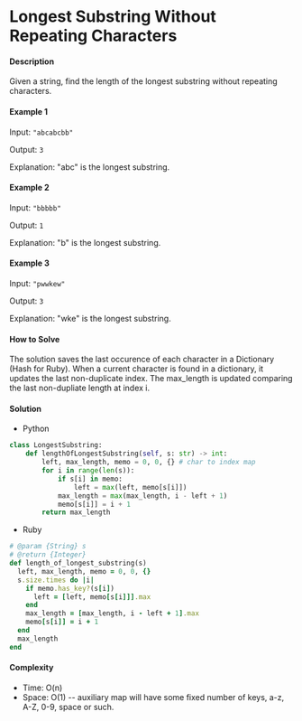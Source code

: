 # Longest Substring Without Repeating Characters

#### Description

Given a string, find the length of the longest substring without repeating characters.

#### Example 1
Input: `"abcabcbb"`

Output: `3`

Explanation: "abc" is the longest substring.

#### Example 2
Input: `"bbbbb"`

Output: `1`

Explanation: "b" is the longest substring.

#### Example 3
Input: `"pwwkew"`

Output: `3`

Explanation: "wke" is the longest substring.

#### How to Solve

The solution saves the last occurence of each character in a Dictionary (Hash for Ruby). When a current character is found in a dictionary, it updates the last non-duplicate index. The max_length is updated comparing the last non-dupliate length at index i.

#### Solution
- Python

```python
class LongestSubstring:
    def lengthOfLongestSubstring(self, s: str) -> int:
        left, max_length, memo = 0, 0, {} # char to index map
        for i in range(len(s)):
            if s[i] in memo:
                left = max(left, memo[s[i]])    
            max_length = max(max_length, i - left + 1)
            memo[s[i]] = i + 1
        return max_length
```

- Ruby

```ruby
# @param {String} s
# @return {Integer}
def length_of_longest_substring(s)
  left, max_length, memo = 0, 0, {}
  s.size.times do |i|
    if memo.has_key?(s[i])
      left = [left, memo[s[i]]].max
    end
    max_length = [max_length, i - left + 1].max
    memo[s[i]] = i + 1
  end
  max_length
end
```

#### Complexity
- Time: O(n)
- Space: O(1) -- auxiliary map will have some fixed number of keys, a-z, A-Z, 0-9, space or such.